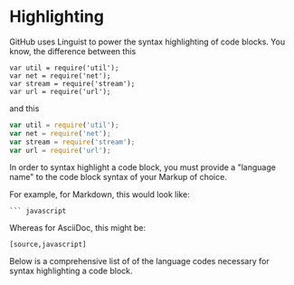 # Highlighting

GitHub uses Linguist to power the syntax highlighting of code blocks. You know, the difference between this

```
var util = require('util');
var net = require('net');
var stream = require('stream');
var url = require('url');
```

and this

``` js
var util = require('util');
var net = require('net');
var stream = require('stream');
var url = require('url');
```

In order to syntax highlight a code block, you must provide a "language name" to the code block syntax of your Markup of choice.

For example, for Markdown, this would look like:

    ``` javascript

Whereas for AsciiDoc, this might be:

    [source,javascript]

Below is a comprehensive list of of the language codes necessary for syntax highlighting a code block.

